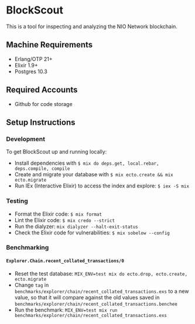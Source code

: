 # BlockScout

This is a tool for inspecting and analyzing the NIO Network blockchain.

## Machine Requirements

* Erlang/OTP 21+
* Elixir 1.9+
* Postgres 10.3

## Required Accounts

* Github for code storage

## Setup Instructions

### Development

To get BlockScout up and running locally:

* Install dependencies with `$ mix do deps.get, local.rebar, deps.compile, compile`
* Create and migrate your database with `$ mix ecto.create && mix ecto.migrate`
* Run IEx (Interactive Elixir) to access the index and explore: `$ iex -S mix`

### Testing

* Format the Elixir code: `$ mix format`
* Lint the Elixir code: `$ mix credo --strict`
* Run the dialyzer: `mix dialyzer --halt-exit-status`
* Check the Elixir code for vulnerabilities: `$ mix sobelow --config`

### Benchmarking

#### `Explorer.Chain.recent_collated_transactions/0`

* Reset the test database: `MIX_ENV=test mix do ecto.drop, ecto.create, ecto.migrate`
* Change `tag` in `benchmarks/explorer/chain/recent_collated_transactions.exs` to a new value, so that it will compare against the old values saved in `benchmarks/explorer/chain/recent_collated_transactions.benchee`
* Run the benchmark: `MIX_ENV=test mix run benchmarks/explorer/chain/recent_collated_transactions.exs`
